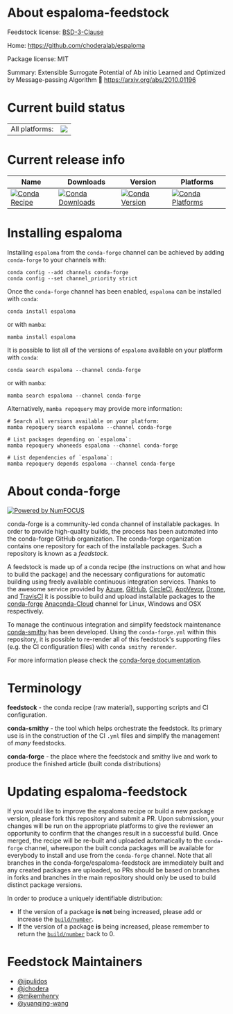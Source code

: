 About espaloma-feedstock
========================

Feedstock license: [BSD-3-Clause](https://github.com/conda-forge/espaloma-feedstock/blob/main/LICENSE.txt)

Home: https://github.com/choderalab/espaloma

Package license: MIT

Summary: Extensible Surrogate Potential of Ab initio Learned and Optimized by Message-passing Algorithm 🍹 https://arxiv.org/abs/2010.01196

Current build status
====================


<table><tr><td>All platforms:</td>
    <td>
      <a href="https://dev.azure.com/conda-forge/feedstock-builds/_build/latest?definitionId=16327&branchName=main">
        <img src="https://dev.azure.com/conda-forge/feedstock-builds/_apis/build/status/espaloma-feedstock?branchName=main">
      </a>
    </td>
  </tr>
</table>

Current release info
====================

| Name | Downloads | Version | Platforms |
| --- | --- | --- | --- |
| [![Conda Recipe](https://img.shields.io/badge/recipe-espaloma-green.svg)](https://anaconda.org/conda-forge/espaloma) | [![Conda Downloads](https://img.shields.io/conda/dn/conda-forge/espaloma.svg)](https://anaconda.org/conda-forge/espaloma) | [![Conda Version](https://img.shields.io/conda/vn/conda-forge/espaloma.svg)](https://anaconda.org/conda-forge/espaloma) | [![Conda Platforms](https://img.shields.io/conda/pn/conda-forge/espaloma.svg)](https://anaconda.org/conda-forge/espaloma) |

Installing espaloma
===================

Installing `espaloma` from the `conda-forge` channel can be achieved by adding `conda-forge` to your channels with:

```
conda config --add channels conda-forge
conda config --set channel_priority strict
```

Once the `conda-forge` channel has been enabled, `espaloma` can be installed with `conda`:

```
conda install espaloma
```

or with `mamba`:

```
mamba install espaloma
```

It is possible to list all of the versions of `espaloma` available on your platform with `conda`:

```
conda search espaloma --channel conda-forge
```

or with `mamba`:

```
mamba search espaloma --channel conda-forge
```

Alternatively, `mamba repoquery` may provide more information:

```
# Search all versions available on your platform:
mamba repoquery search espaloma --channel conda-forge

# List packages depending on `espaloma`:
mamba repoquery whoneeds espaloma --channel conda-forge

# List dependencies of `espaloma`:
mamba repoquery depends espaloma --channel conda-forge
```


About conda-forge
=================

[![Powered by
NumFOCUS](https://img.shields.io/badge/powered%20by-NumFOCUS-orange.svg?style=flat&colorA=E1523D&colorB=007D8A)](https://numfocus.org)

conda-forge is a community-led conda channel of installable packages.
In order to provide high-quality builds, the process has been automated into the
conda-forge GitHub organization. The conda-forge organization contains one repository
for each of the installable packages. Such a repository is known as a *feedstock*.

A feedstock is made up of a conda recipe (the instructions on what and how to build
the package) and the necessary configurations for automatic building using freely
available continuous integration services. Thanks to the awesome service provided by
[Azure](https://azure.microsoft.com/en-us/services/devops/), [GitHub](https://github.com/),
[CircleCI](https://circleci.com/), [AppVeyor](https://www.appveyor.com/),
[Drone](https://cloud.drone.io/welcome), and [TravisCI](https://travis-ci.com/)
it is possible to build and upload installable packages to the
[conda-forge](https://anaconda.org/conda-forge) [Anaconda-Cloud](https://anaconda.org/)
channel for Linux, Windows and OSX respectively.

To manage the continuous integration and simplify feedstock maintenance
[conda-smithy](https://github.com/conda-forge/conda-smithy) has been developed.
Using the ``conda-forge.yml`` within this repository, it is possible to re-render all of
this feedstock's supporting files (e.g. the CI configuration files) with ``conda smithy rerender``.

For more information please check the [conda-forge documentation](https://conda-forge.org/docs/).

Terminology
===========

**feedstock** - the conda recipe (raw material), supporting scripts and CI configuration.

**conda-smithy** - the tool which helps orchestrate the feedstock.
                   Its primary use is in the construction of the CI ``.yml`` files
                   and simplify the management of *many* feedstocks.

**conda-forge** - the place where the feedstock and smithy live and work to
                  produce the finished article (built conda distributions)


Updating espaloma-feedstock
===========================

If you would like to improve the espaloma recipe or build a new
package version, please fork this repository and submit a PR. Upon submission,
your changes will be run on the appropriate platforms to give the reviewer an
opportunity to confirm that the changes result in a successful build. Once
merged, the recipe will be re-built and uploaded automatically to the
`conda-forge` channel, whereupon the built conda packages will be available for
everybody to install and use from the `conda-forge` channel.
Note that all branches in the conda-forge/espaloma-feedstock are
immediately built and any created packages are uploaded, so PRs should be based
on branches in forks and branches in the main repository should only be used to
build distinct package versions.

In order to produce a uniquely identifiable distribution:
 * If the version of a package **is not** being increased, please add or increase
   the [``build/number``](https://docs.conda.io/projects/conda-build/en/latest/resources/define-metadata.html#build-number-and-string).
 * If the version of a package **is** being increased, please remember to return
   the [``build/number``](https://docs.conda.io/projects/conda-build/en/latest/resources/define-metadata.html#build-number-and-string)
   back to 0.

Feedstock Maintainers
=====================

* [@ijpulidos](https://github.com/ijpulidos/)
* [@jchodera](https://github.com/jchodera/)
* [@mikemhenry](https://github.com/mikemhenry/)
* [@yuanqing-wang](https://github.com/yuanqing-wang/)

